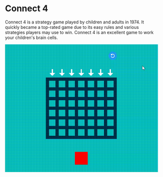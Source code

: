 # Connect 4 

Connect 4 is a strategy game played by children and adults in 1974. It quickly became a top-rated game due to its easy rules and various strategies players may use to win. Connect 4 is an excellent game to work your children's brain cells.

![demo](demos/connect4.gif)



